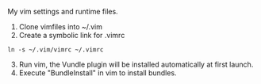 My vim settings and runtime files.

1. Clone vimfiles into ~/.vim
2. Create a symbolic link for .vimrc
```
ln -s ~/.vim/vimrc ~/.vimrc
```
3. Run vim, the Vundle plugin will be installed automatically at first launch.
4. Execute "BundleInstall" in vim to install bundles.
